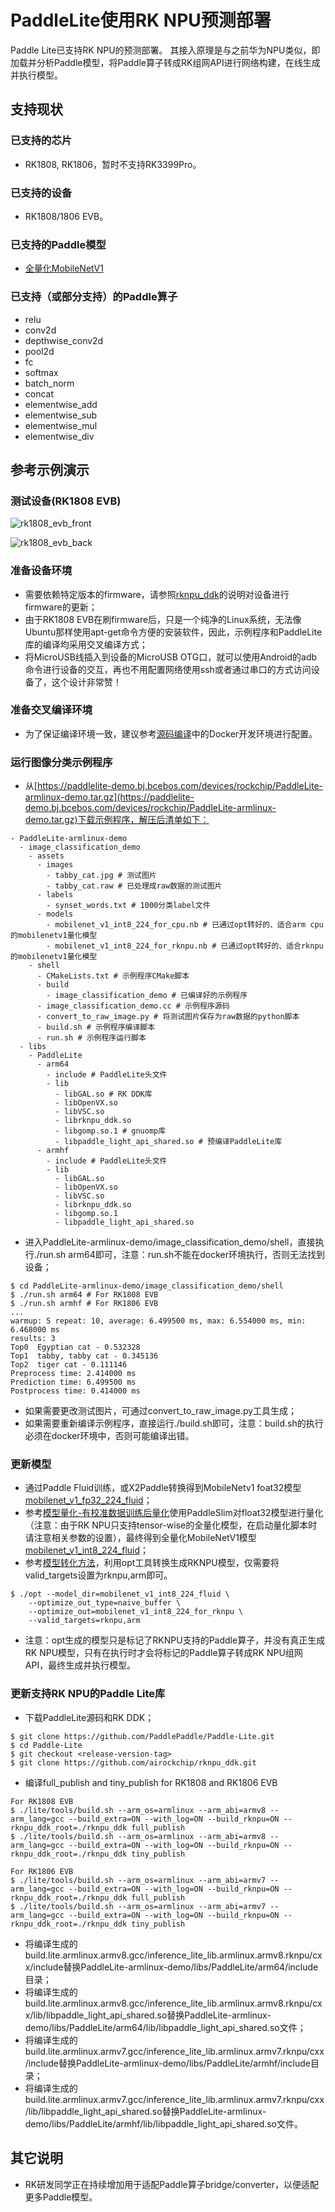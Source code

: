 # PaddleLite使用RK NPU预测部署

Paddle Lite已支持RK NPU的预测部署。
其接入原理是与之前华为NPU类似，即加载并分析Paddle模型，将Paddle算子转成RK组网API进行网络构建，在线生成并执行模型。

## 支持现状

### 已支持的芯片

- RK1808, RK1806，暂时不支持RK3399Pro。

### 已支持的设备

- RK1808/1806 EVB。

### 已支持的Paddle模型

- [全量化MobileNetV1](https://paddlelite-demo.bj.bcebos.com/devices/rockchip/mobilenet_v1_int8_224_fluid.tar.gz)

### 已支持（或部分支持）的Paddle算子

- relu
- conv2d
- depthwise_conv2d
- pool2d
- fc
- softmax
- batch_norm
- concat
- elementwise_add
- elementwise_sub
- elementwise_mul
- elementwise_div

## 参考示例演示

### 测试设备(RK1808 EVB)

![rk1808_evb_front](https://paddlelite-demo.bj.bcebos.com/devices/rockchip/rk1808_evb_front.jpg)

![rk1808_evb_back](https://paddlelite-demo.bj.bcebos.com/devices/rockchip/rk1808_evb_back.jpg)

### 准备设备环境

- 需要依赖特定版本的firmware，请参照[rknpu_ddk](https://github.com/airockchip/rknpu_ddk)的说明对设备进行firmware的更新；
- 由于RK1808 EVB在刷firmware后，只是一个纯净的Linux系统，无法像Ubuntu那样使用apt-get命令方便的安装软件，因此，示例程序和PaddleLite库的编译均采用交叉编译方式；
- 将MicroUSB线插入到设备的MicroUSB OTG口，就可以使用Android的adb命令进行设备的交互，再也不用配置网络使用ssh或者通过串口的方式访问设备了，这个设计非常赞！

### 准备交叉编译环境

- 为了保证编译环境一致，建议参考[源码编译](../user_guides/source_compile)中的Docker开发环境进行配置。

### 运行图像分类示例程序

- 从[https://paddlelite-demo.bj.bcebos.com/devices/rockchip/PaddleLite-armlinux-demo.tar.gz](https://paddlelite-demo.bj.bcebos.com/devices/rockchip/PaddleLite-armlinux-demo.tar.gz)下载示例程序，解压后清单如下：

```shell
- PaddleLite-armlinux-demo
  - image_classification_demo
    - assets
      - images 
        - tabby_cat.jpg # 测试图片
        - tabby_cat.raw # 已处理成raw数据的测试图片
      - labels
        - synset_words.txt # 1000分类label文件
      - models
        - mobilenet_v1_int8_224_for_cpu.nb # 已通过opt转好的、适合arm cpu的mobilenetv1量化模型
        - mobilenet_v1_int8_224_for_rknpu.nb # 已通过opt转好的、适合rknpu的mobilenetv1量化模型
    - shell
      - CMakeLists.txt # 示例程序CMake脚本
      - build
        - image_classification_demo # 已编译好的示例程序
      - image_classification_demo.cc # 示例程序源码
      - convert_to_raw_image.py # 将测试图片保存为raw数据的python脚本
      - build.sh # 示例程序编译脚本
      - run.sh # 示例程序运行脚本
  - libs
    - PaddleLite
      - arm64
        - include # PaddleLite头文件
        - lib
          - libGAL.so # RK DDK库
          - libOpenVX.so
          - libVSC.so
          - librknpu_ddk.so
          - libgomp.so.1 # gnuomp库
          - libpaddle_light_api_shared.so # 预编译PaddleLite库
      - armhf
        - include # PaddleLite头文件
        - lib
          - libGAL.so
          - libOpenVX.so
          - libVSC.so
          - librknpu_ddk.so
          - libgomp.so.1
          - libpaddle_light_api_shared.so
```

- 进入PaddleLite-armlinux-demo/image_classification_demo/shell，直接执行./run.sh arm64即可，注意：run.sh不能在docker环境执行，否则无法找到设备；
```shell
$ cd PaddleLite-armlinux-demo/image_classification_demo/shell
$ ./run.sh arm64 # For RK1808 EVB
$ ./run.sh armhf # For RK1806 EVB 
...
warmup: 5 repeat: 10, average: 6.499500 ms, max: 6.554000 ms, min: 6.468000 ms
results: 3
Top0  Egyptian cat - 0.532328
Top1  tabby, tabby cat - 0.345136
Top2  tiger cat - 0.111146
Preprocess time: 2.414000 ms
Prediction time: 6.499500 ms
Postprocess time: 0.414000 ms
```
- 如果需要更改测试图片，可通过convert_to_raw_image.py工具生成；
- 如果需要重新编译示例程序，直接运行./build.sh即可，注意：build.sh的执行必须在docker环境中，否则可能编译出错。


### 更新模型

- 通过Paddle Fluid训练，或X2Paddle转换得到MobileNetv1 foat32模型[mobilenet_v1_fp32_224_fluid](https://paddlelite-demo.bj.bcebos.com/models/mobilenet_v1_fp32_224_fluid.tar.gz)；
- 参考[模型量化-有校准数据训练后量化](../user_guides/post_quant_with_data)使用PaddleSlim对float32模型进行量化（注意：由于RK NPU只支持tensor-wise的全量化模型，在启动量化脚本时请注意相关参数的设置），最终得到全量化MobileNetV1模型[mobilenet_v1_int8_224_fluid](https://paddlelite-demo.bj.bcebos.com/devices/rockchip/mobilenet_v1_int8_224_fluid.tar.gz)；
- 参考[模型转化方法](../user_guides/model_optimize_tool)，利用opt工具转换生成RKNPU模型，仅需要将valid_targets设置为rknpu,arm即可。
```shell
$ ./opt --model_dir=mobilenet_v1_int8_224_fluid \
    --optimize_out_type=naive_buffer \
    --optimize_out=mobilenet_v1_int8_224_for_rknpu \
    --valid_targets=rknpu,arm
```
- 注意：opt生成的模型只是标记了RKNPU支持的Paddle算子，并没有真正生成RK NPU模型，只有在执行时才会将标记的Paddle算子转成RK NPU组网API，最终生成并执行模型。

### 更新支持RK NPU的Paddle Lite库

- 下载PaddleLite源码和RK DDK；
```shell
$ git clone https://github.com/PaddlePaddle/Paddle-Lite.git
$ cd Paddle-Lite
$ git checkout <release-version-tag>
$ git clone https://github.com/airockchip/rknpu_ddk.git
```
- 编译full_publish and tiny_publish for RK1808 and RK1806 EVB
```shell
For RK1808 EVB
$ ./lite/tools/build.sh --arm_os=armlinux --arm_abi=armv8 --arm_lang=gcc --build_extra=ON --with_log=ON --build_rknpu=ON --rknpu_ddk_root=./rknpu_ddk full_publish
$ ./lite/tools/build.sh --arm_os=armlinux --arm_abi=armv8 --arm_lang=gcc --build_extra=ON --with_log=ON --build_rknpu=ON --rknpu_ddk_root=./rknpu_ddk tiny_publish

For RK1806 EVB
$ ./lite/tools/build.sh --arm_os=armlinux --arm_abi=armv7 --arm_lang=gcc --build_extra=ON --with_log=ON --build_rknpu=ON --rknpu_ddk_root=./rknpu_ddk full_publish
$ ./lite/tools/build.sh --arm_os=armlinux --arm_abi=armv7 --arm_lang=gcc --build_extra=ON --with_log=ON --build_rknpu=ON --rknpu_ddk_root=./rknpu_ddk tiny_publish
```
- 将编译生成的build.lite.armlinux.armv8.gcc/inference_lite_lib.armlinux.armv8.rknpu/cxx/include替换PaddleLite-armlinux-demo/libs/PaddleLite/arm64/include目录；
- 将编译生成的build.lite.armlinux.armv8.gcc/inference_lite_lib.armlinux.armv8.rknpu/cxx/lib/libpaddle_light_api_shared.so替换PaddleLite-armlinux-demo/libs/PaddleLite/arm64/lib/libpaddle_light_api_shared.so文件；
- 将编译生成的build.lite.armlinux.armv7.gcc/inference_lite_lib.armlinux.armv7.rknpu/cxx/include替换PaddleLite-armlinux-demo/libs/PaddleLite/armhf/include目录；
- 将编译生成的build.lite.armlinux.armv7.gcc/inference_lite_lib.armlinux.armv7.rknpu/cxx/lib/libpaddle_light_api_shared.so替换PaddleLite-armlinux-demo/libs/PaddleLite/armhf/lib/libpaddle_light_api_shared.so文件。

## 其它说明

- RK研发同学正在持续增加用于适配Paddle算子bridge/converter，以便适配更多Paddle模型。
